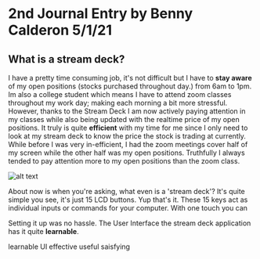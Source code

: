 # 2nd Journal Entry by Benny Calderon 5/1/21
## What is a stream deck? 

I have a pretty time consuming job, it's not difficult but I have to **stay aware** of my open positions (stocks purchased throughout day.) from 6am to 1pm. Im also a college student which means I have to attend zoom classes throughout my work day; making each morning a bit more stressful. However, thanks to the Stream Deck I am now actively paying attention in my classes while also being updated with the realtime price of my open positions. It truly is quite **efficient** with my time for me since I only need to look at my stream deck to know the price the stock is trading at currently. While before I was very in-efficient, I had the zoom meetings cover half of my screen while the other half was my open positions. Truthfully I always tended to pay attention more to my open positions than the zoom class.   

![alt text](https://i.imgur.com/w5tOXge.jpeg)

About now is when you're asking, what even is a 'stream deck'? It's quite simple you see, it's just 15 LCD buttons. Yup that's it. These 15 keys act as individual inputs or commands for your computer. With one touch you can   

Setting it up was no hassle. The User Interface the stream deck application has it quite **learnable**. 


learnable UI
effective
useful
saisfying
